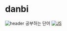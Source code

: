 # danbi
![header](https://capsule-render.vercel.app/api?type=wave&color=auto&height=300&section=header&text=capsule%20render&fontSize=90)
공부하는 단어
[![JS](https://img.shields.io/badge/JavaScript-F7DF1E?style=flat-square&logo=JavaScript&logoColor=black)](github.com/Joowon0220/TODO-List)
